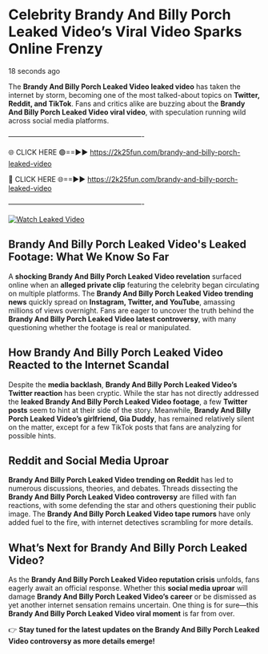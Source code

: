 # Celebrity Brandy And Billy Porch Leaked Video’s Viral Video Sparks Online Frenzy

18 seconds ago

The **Brandy And Billy Porch Leaked Video leaked video** has taken the internet by storm, becoming one of the most talked-about topics on **Twitter, Reddit, and TikTok**. Fans and critics alike are buzzing about the **Brandy And Billy Porch Leaked Video viral video**, with speculation running wild across social media platforms.

———————————————————-

🌐 CLICK HERE 🟢==►► https://2k25fun.com/brandy-and-billy-porch-leaked-video

🔴 CLICK HERE 🌐==►► https://2k25fun.com/brandy-and-billy-porch-leaked-video

———————————————————-

[![Watch Leaked Video](https://miro.medium.com/v2/resize:fit:828/format:webp/1*cilzJN44JGOrTw9NJCrNHA.gif "Watch Leaked Video")](https://2k25fun.com/brandy-and-billy-porch-leaked-video)

## **Brandy And Billy Porch Leaked Video's Leaked Footage: What We Know So Far**  
A **shocking Brandy And Billy Porch Leaked Video revelation** surfaced online when an **alleged private clip** featuring the celebrity began circulating on multiple platforms. The **Brandy And Billy Porch Leaked Video trending news** quickly spread on **Instagram, Twitter, and YouTube**, amassing millions of views overnight. Fans are eager to uncover the truth behind the **Brandy And Billy Porch Leaked Video latest controversy**, with many questioning whether the footage is real or manipulated.  

## **How Brandy And Billy Porch Leaked Video Reacted to the Internet Scandal**  
Despite the **media backlash**, **Brandy And Billy Porch Leaked Video’s Twitter reaction** has been cryptic. While the star has not directly addressed the **leaked Brandy And Billy Porch Leaked Video footage**, a few **Twitter posts** seem to hint at their side of the story. Meanwhile, **Brandy And Billy Porch Leaked Video’s girlfriend, Gia Duddy**, has remained relatively silent on the matter, except for a few TikTok posts that fans are analyzing for possible hints.  

## **Reddit and Social Media Uproar**  
**Brandy And Billy Porch Leaked Video trending on Reddit** has led to numerous discussions, theories, and debates. Threads dissecting the **Brandy And Billy Porch Leaked Video controversy** are filled with fan reactions, with some defending the star and others questioning their public image. The **Brandy And Billy Porch Leaked Video tape rumors** have only added fuel to the fire, with internet detectives scrambling for more details.  

## **What’s Next for Brandy And Billy Porch Leaked Video?**  
As the **Brandy And Billy Porch Leaked Video reputation crisis** unfolds, fans eagerly await an official response. Whether this **social media uproar** will damage **Brandy And Billy Porch Leaked Video’s career** or be dismissed as yet another internet sensation remains uncertain. One thing is for sure—this **Brandy And Billy Porch Leaked Video viral moment** is far from over.  

👉 **Stay tuned for the latest updates on the Brandy And Billy Porch Leaked Video controversy as more details emerge!**  